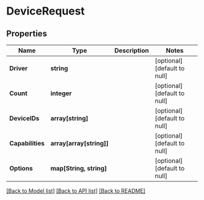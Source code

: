 # DeviceRequest

## Properties
Name | Type | Description | Notes
------------ | ------------- | ------------- | -------------
**Driver** | **string** |  | [optional] [default to null]
**Count** | **integer** |  | [optional] [default to null]
**DeviceIDs** | **array[string]** |  | [optional] [default to null]
**Capabilities** | **array[array[string]]** |  | [optional] [default to null]
**Options** | **map[String, string]** |  | [optional] [default to null]

[[Back to Model list]](../README.md#documentation-for-models) [[Back to API list]](../README.md#documentation-for-api-endpoints) [[Back to README]](../README.md)


